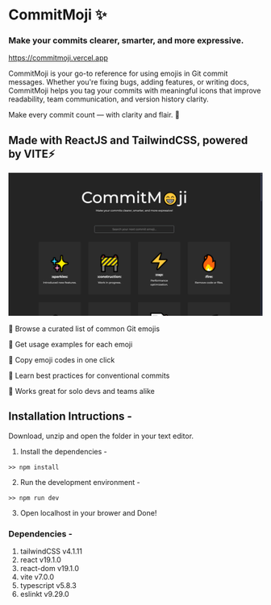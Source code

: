 # CommitMoji ✨

### Make your commits clearer, smarter, and more expressive.

https://commitmoji.vercel.app

CommitMoji is your go-to reference for using emojis in Git commit messages. Whether you're fixing bugs, adding features, or writing docs, CommitMoji helps you tag your commits with meaningful icons that improve readability, team communication, and version history clarity.

Make every commit count — with clarity and flair. 🚀

## Made with ReactJS and TailwindCSS, powered by VITE⚡

![Screenshot](Screenshot.png)

🔹 Browse a curated list of common Git emojis

🔹 Get usage examples for each emoji

🔹 Copy emoji codes in one click

🔹 Learn best practices for conventional commits

🔹 Works great for solo devs and teams alike

## Installation Intructions -

Download, unzip and open the folder in your text editor.

1. Install the dependencies -
```
>> npm install
```
2. Run the development environment -
```
>> npm run dev
```
3. Open localhost in your brower and Done!

### Dependencies -
1. tailwindCSS v4.1.11
1. react v19.1.0
1. react-dom v19.1.0
1. vite v7.0.0
1. typescript v5.8.3
1. eslinkt v9.29.0